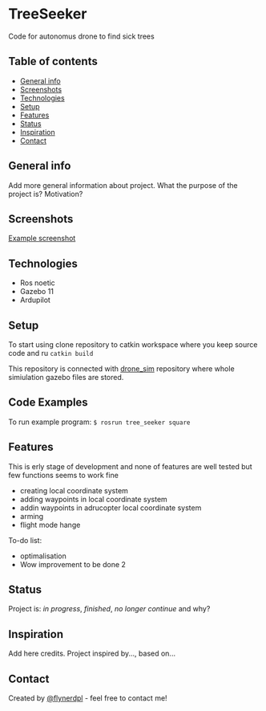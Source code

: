 # TreeSeeker
Code for autonomus drone to find sick trees 

## Table of contents
* [General info](#general-info)
* [Screenshots](#screenshots)
* [Technologies](#technologies)
* [Setup](#setup)
* [Features](#features)
* [Status](#status)
* [Inspiration](#inspiration)
* [Contact](#contact)

## General info
Add more general information about project. What the purpose of the project is? Motivation?

## Screenshots
[Example screenshot](./img/screenshot.png)

## Technologies
* Ros noetic
* Gazebo 11
* Ardupilot

## Setup
To start using clone repository to catkin workspace where you keep source code and ru `catkin build`

This repository is connected with [drone_sim](https://github.com/Pigwomaniak/drone_sim) repository where whole simiulation gazebo files are stored.

## Code Examples
To run example program:
`$ rosrun tree_seeker square`

## Features
This is erly stage of development and none of features are well tested but few functions seems to work fine
* creating local coordinate system
* adding waypoints in local coordinate system
* addin waypoints in adrucopter local coordinate system
* arming
* flight mode hange

To-do list:
* optimalisation 
* Wow improvement to be done 2

## Status
Project is: _in progress_, _finished_, _no longer continue_ and why?

## Inspiration
Add here credits. Project inspired by..., based on...

## Contact
Created by [@flynerdpl](https://www.flynerd.pl/) - feel free to contact me!
